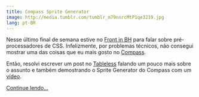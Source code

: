```yaml
---
title: Compass Sprite Generator
image: http://media.tumblr.com/tumblr_m79nnrcMtP1qe3219.jpg
lang: pt-BR
---
```


Nesse último final de semana estive no [Front in BH](http://frontinbh.com.br) para falar sobre pré-processadores de CSS. Infelizmente, por problemas técnicos, não consegui mostrar uma das coisas que eu mais gosto no [Compass](http://compass-style.org).

Então, resolvi escrever um post no [Tableless](http://tableless.com.br/css-sprites/) falando um pouco mais sobre o assunto e também demostrando o Sprite Generator do Compass com um [vídeo](http://www.youtube.com/watch?v=dnekMEGwuaA).

[Continue lendo…](http://tableless.com.br/css-sprites/)